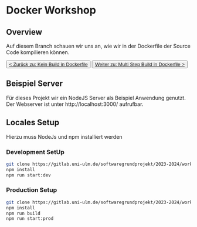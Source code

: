 # Docker Workshop

## Overview

Auf diesem Branch schauen wir uns an, wie wir in der Dockerfile der Source Code kompilieren können.

<button>[< Zurück zu: Kein Build in Dockerfile](https://gitlab.uni-ulm.de/softwaregrundprojekt/2023-2024/workshops/docker-workshop/-/tree/step-1)</button> <button>[Weiter zu: Multi Step Build in Dockerfile >](https://gitlab.uni-ulm.de/softwaregrundprojekt/2023-2024/workshops/docker-workshop/-/tree/step-3)</button>

## Beispiel Server

Für dieses Projekt wir ein NodeJS Server als Beispiel Anwendung genutzt. Der Webserver ist unter http://localhost:3000/ aufrufbar.

## Locales Setup

Hierzu muss NodeJs und npm installiert werden

### Development SetUp

```bash
git clone https://gitlab.uni-ulm.de/softwaregrundprojekt/2023-2024/workshops/docker-workshop.git
npm install
npm run start:dev
```

### Production Setup

```bash
git clone https://gitlab.uni-ulm.de/softwaregrundprojekt/2023-2024/workshops/docker-workshop.git
npm install
npm run build
npm run start:prod
```

